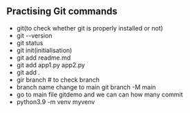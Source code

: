 ## Practising Git commands
- git(to check whether git is properly installed or not)
- git --version
- git status
- git init(initialisation)
- git add readme.md
- git add app1.py app2.py
- git add . 
- gir branch # to check branch
- branch name change to main git branch -M main
- go to main file gitdemo and we can can how many commit
- python3.9 -m venv myvenv